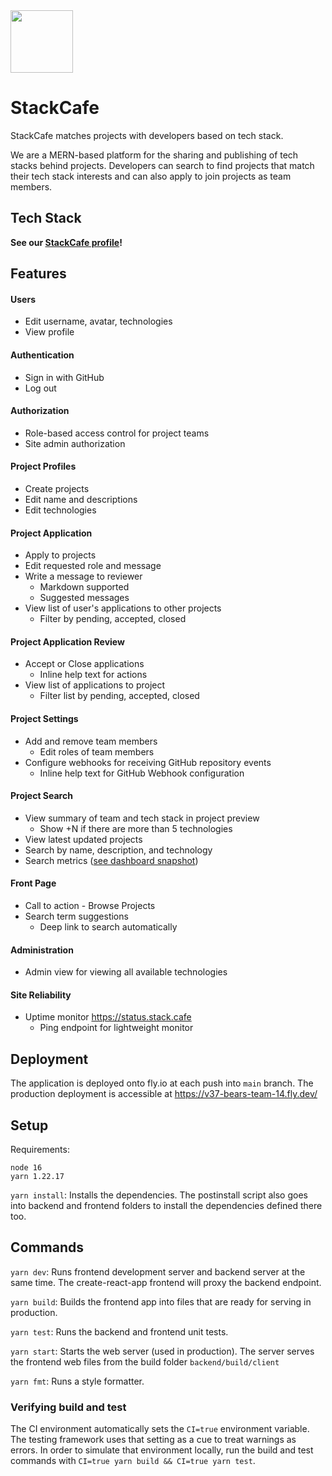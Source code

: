 <img src="https://i.imgur.com/SrodzuF.png" height="100">

# StackCafe

StackCafe matches projects with developers based on tech stack.

We are a MERN-based platform for the sharing and publishing of
tech stacks behind projects. Developers can search to find projects
that match their tech stack interests and can also apply to
join projects as team members.

## Tech Stack

**See our [StackCafe profile](https://stack.cafe/projects/6217a785dc514a753b85730b)!**

## Features

#### Users
- Edit username, avatar, technologies
- View profile
#### Authentication
- Sign in with GitHub
- Log out
#### Authorization
- Role-based access control for project teams
- Site admin authorization
#### Project Profiles
- Create projects
- Edit name and descriptions
- Edit technologies
#### Project Application
- Apply to projects
- Edit requested role and message
- Write a message to reviewer
  - Markdown supported
  - Suggested messages
- View list of user's applications to other projects
  - Filter by pending, accepted, closed
#### Project Application Review
- Accept or Close applications
  - Inline help text for actions
- View list of applications to project
  - Filter list by pending, accepted, closed
#### Project Settings
- Add and remove team members
  - Edit roles of team members
- Configure webhooks for receiving GitHub repository events
  - Inline help text for GitHub Webhook configuration
#### Project Search
- View summary of team and tech stack in project preview
  - Show +N if there are more than 5 technologies
- View latest updated projects
- Search by name, description, and technology
- Search metrics ([see dashboard snapshot](https://snapshots.raintank.io/dashboard/snapshot/HjvBHi1eHCYNgZ43Obc35Y0KqJ7I1z3r))
#### Front Page
- Call to action - Browse Projects
- Search term suggestions
  - Deep link to search automatically
#### Administration
- Admin view for viewing all available technologies
#### Site Reliability
- Uptime monitor https://status.stack.cafe
  - Ping endpoint for lightweight monitor

## Deployment

The application is deployed onto fly.io at each push into `main` branch.
The production deployment is accessible at https://v37-bears-team-14.fly.dev/

## Setup

Requirements:
```
node 16
yarn 1.22.17
```

`yarn install`: Installs the dependencies. The postinstall script also
goes into backend and frontend folders to install the dependencies defined
there too.

## Commands

`yarn dev`: Runs frontend development server and backend server at the
same time. The create-react-app frontend will proxy the backend endpoint.

`yarn build`: Builds the frontend app into files that are ready for
serving in production.

`yarn test`: Runs the backend and frontend unit tests.

`yarn start`: Starts the web server (used in production). The server
serves the frontend web files from the build folder `backend/build/client`

`yarn fmt`: Runs a style formatter.

### Verifying build and test

The CI environment automatically sets the `CI=true` environment variable.
The testing framework uses that setting as a cue to treat warnings as errors.
In order to simulate that environment locally, run the build and test
commands with `CI=true yarn build && CI=true yarn test`.
